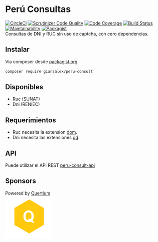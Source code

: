 # Perú Consultas

[![CircleCI](https://circleci.com/gh/giansalex/peru-consult.svg?style=svg)](https://circleci.com/gh/giansalex/peru-consult)
[![Scrutinizer Code Quality](https://scrutinizer-ci.com/g/giansalex/peru-consult/badges/quality-score.png?b=master)](https://scrutinizer-ci.com/g/giansalex/peru-consult/?branch=master)
[![Code Coverage](https://scrutinizer-ci.com/g/giansalex/peru-consult/badges/coverage.png?b=master)](https://scrutinizer-ci.com/g/giansalex/peru-consult/?branch=master)
[![Build Status](https://scrutinizer-ci.com/g/giansalex/peru-consult/badges/build.png?b=master)](https://scrutinizer-ci.com/g/giansalex/peru-consult/build-status/master)
[![Maintainability](https://api.codeclimate.com/v1/badges/c307caea39f1101cbc5d/maintainability)](https://codeclimate.com/github/giansalex/peru-consult/maintainability)
[![Packagist](https://img.shields.io/packagist/v/giansalex/peru-consult.svg?style=flat-square)](https://packagist.org/packages/giansalex/peru-consult)   
Consultas de DNI y RUC sin uso de captcha, con cero dependencias.

Instalar
--------
Via composer desde [packagist.org](https://packagist.org/packages/giansalex/peru-consult)
```bash
composer require giansalex/peru-consult
```

Disponibles
------------
- Ruc (SUNAT)
- Dni (RENIEC)

Requerimientos
---------------
- Ruc necesita la extension [dom](http://php.net/manual/es/book.dom.php).
- Dni necesita las extensiones [gd](http://php.net/manual/es/image.installation.php).

API
----
Puede utilizar el API REST [peru-consult-api](https://github.com/giansalex/peru-consult-api)  

Sponsors
---------

Powered by [Quertium](http://quertium.ga/)  
![Quertium](img/quertium.png)
